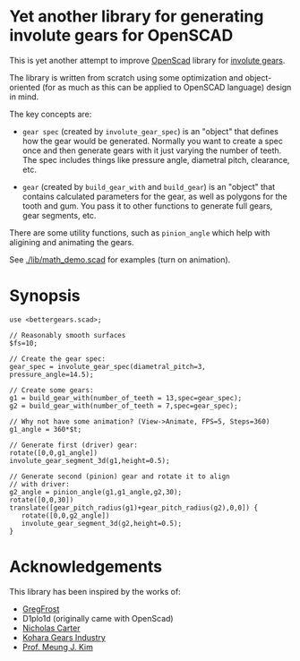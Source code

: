 # Yet another library for generating involute gears for OpenSCAD

This is yet another attempt to improve [OpenScad](http://www.openscad.org/) library for [involute gears](https://en.wikipedia.org/wiki/Gear).

The library is written from scratch using some optimization and object-oriented (for as much as this can be applied to OpenSCAD language) design in mind.
 
The key concepts are:
* `gear spec` (created by `involute_gear_spec`) is an "object" that defines how the gear would be generated. Normally you want to create a spec once and then generate gears with it just varying the number of teeth. The spec includes things like pressure angle, diametral pitch, clearance, etc.
 
* `gear` (created by `build_gear_with` and `build_gear`) is an "object" that contains calculated parameters for the gear, as well as polygons for the tooth and gum. You pass it to other functions to generate full gears, gear segments, etc.

There are some utility functions, such as `pinion_angle` which help with aligining and animating the gears.

See [./lib/math_demo.scad](demo) for examples (turn on animation).

# Synopsis
```
use <bettergears.scad>;

// Reasonably smooth surfaces
$fs=10;

// Create the gear spec:
gear_spec = involute_gear_spec(diametral_pitch=3, pressure_angle=14.5);

// Create some gears:
g1 = build_gear_with(number_of_teeth = 13,spec=gear_spec);
g2 = build_gear_with(number_of_teeth = 7,spec=gear_spec);

// Why not have some animation? (View->Animate, FPS=5, Steps=360)
g1_angle = 360*$t;

// Generate first (driver) gear:
rotate([0,0,g1_angle])
involute_gear_segment_3d(g1,height=0.5);

// Generate second (pinion) gear and rotate it to align 
// with driver:
g2_angle = pinion_angle(g1,g1_angle,g2,30);
rotate([0,0,30])
translate([gear_pitch_radius(g1)+gear_pitch_radius(g2),0,0]) {
   rotate([0,0,g2_angle])
   involute_gear_segment_3d(g2,height=0.5);
}
```

# Acknowledgements

This library has been inspired by the works of:
* [GregFrost](http://www.thingiverse.com/thing:3575)
* D1plo1d (originally came with OpenScad)
* [Nicholas Carter](http://www.cartertools.com/involute.html)
* [Kohara Gears Industry](http://khkgears.net/new/gear_knowledge/gear_technical_reference/involute_gear_profile.html)
* [Prof. Meung J. Kim](http://www.ceet.niu.edu/faculty/kim/mee430/documents/Involute%20Gear.html)
